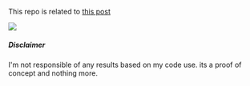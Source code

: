 This repo is related to [this post](https://hashim.id/posts/predicting-bitcoin-prices-with-supervised-learning/)

![](https://i.imgur.com/DaNGxhu.png)

##### Disclaimer
I'm not responsible of any results based on my code use. its a proof of concept and nothing more.